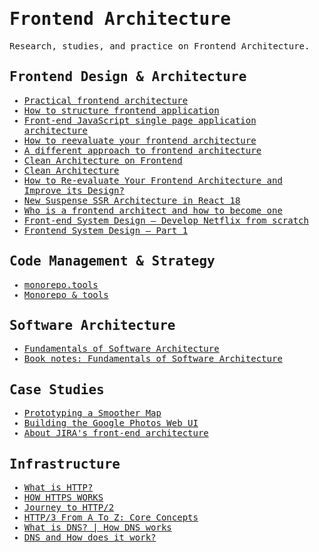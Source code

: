 <samp>

# Frontend Architecture

Research, studies, and practice on Frontend Architecture.

## Frontend Design & Architecture

- [Practical frontend architecture](https://jaredgorski.org/writing/14-practical-frontend-architecture)
- [How to structure frontend application](https://michalzalecki.com/elegant-frontend-architecture)
- [Front-end JavaScript single page application architecture](https://marcobotto.com/blog/frontend-javascript-single-page-application-architecture)
- [How to reevaluate your frontend architecture](https://increment.com/frontend/how-to-reevaluate-your-frontend-architecture)
- [A different approach to frontend architecture](https://dev.to/huytaquoc/a-different-approach-to-frontend-architecture-38d4)
- [Clean Architecture on Frontend](https://bespoyasov.me/blog/clean-architecture-on-frontend)
- [Clean Architecture](https://www.youtube.com/watch?v=ThgqBecaq_w&ab_channel=DoNotMerge)
- [How to Re-evaluate Your Frontend Architecture and Improve its Design?](https://www.simform.com/blog/frontend-architecture)
- [New Suspense SSR Architecture in React 18](https://github.com/reactwg/react-18/discussions/37)
- [Who is a frontend architect and how to become one](https://www.youtube.com/watch?v=Aam2hcvrYEs&ab_channel=MaksimIvanov)
- [Front-end System Design — Develop Netflix from scratch](https://medium.com/itnext/front-end-system-design-develop-netflix-from-scratch-2bb65cb8be52)
- [Frontend System Design — Part 1](https://hemdan.hashnode.dev/frontend-system-design-part-1)

## Code Management & Strategy

- [monorepo.tools](https://monorepo.tools)
- [Monorepo & tools](https://www.youtube.com/watch?v=jUIxkryvWA0&list=PLakNactNC1dE8KLQ5zd3fQwu_yQHjTmR5&index=6)

## Software Architecture

- [Fundamentals of Software Architecture](https://www.thoughtworks.com/insights/podcasts/technology-podcasts/fundamentals-software-architecture)
- [Book notes: Fundamentals of Software Architecture](https://danlebrero.com/2021/11/17/fundamentals-of-software-architecture-summary)

## Case Studies

- [Prototyping a Smoother Map](https://medium.com/google-design/google-maps-cb0326d165f5)
- [Building the Google Photos Web UI](https://medium.com/google-design/google-photos-45b714dfbed1)
- [About JIRA's front-end architecture](https://www.youtube.com/watch?v=CbHETl96qOk&ab_channel=HasgeekTV)

## Infrastructure

- [What is HTTP?](https://www.cloudflare.com/en-gb/learning/ddos/glossary/hypertext-transfer-protocol-http)
- [HOW HTTPS WORKS](https://howhttps.works)
- [Journey to HTTP/2](https://kamranahmed.info/blog/2016/08/13/http-in-depth)
- [HTTP/3 From A To Z: Core Concepts](https://www.smashingmagazine.com/2021/08/http3-core-concepts-part1)
- [What is DNS? | How DNS works](https://www.cloudflare.com/en-gb/learning/dns/what-is-dns)
- [DNS and How does it work?](https://www.youtube.com/watch?v=Wj0od2ag5sk&ab_channel=theroadmap)

</samp>
